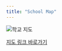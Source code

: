 ```yaml
---
title: "School Map"
---
```


![학교 지도](https://search.pstatic.net/common/?src=http%3A%2F%2Fblogfiles.naver.net%2FMjAxODA4MjBfMjI4%2FMDAxNTM0NzU0NTU4Njc2.zO88GjHvTERCXt2oAiMtJLi2Ucm3aO7orrTdM-m_4sEg.BeB4evnttvZ8pwuMz1j_MHqpdVluTiC51YzfgWnyxwMg.JPEG.lucy10203%2F%25C0%25FC%25BA%25CF%25B4%25EBUD%25C1%25F6%25B5%25B5.jpg&type=l340_165)

[지도 링크 바로가기](https://naver.me/F9QO4GcZ)
